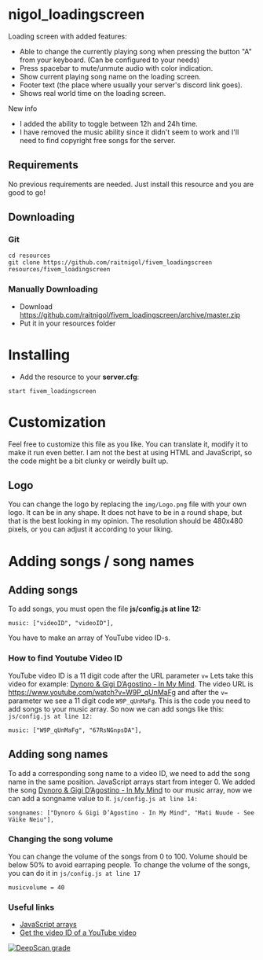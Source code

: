 # nigol_loadingscreen
Loading screen with added features:
- Able to change the currently playing song when pressing the button "A" from your keyboard. (Can be configured to your needs)
- Press spacebar to mute/unmute audio with color indication.
- Show current playing song name on the loading screen.
- Footer text (the place where usually your server's discord link goes).
- Shows real world time on the loading screen.

New info
- I added the ability to toggle between 12h and 24h time.
- I have removed the music ability since it didn't seem to work and I'll need to find copyright free songs for the server.
## Requirements
No previous requirements are needed. Just install this resource and you are good to go!
## Downloading
### Git
```
cd resources
git clone https://github.com/raitnigol/fivem_loadingscreen resources/fivem_loadingscreen
```

### Manually Downloading
- Download https://github.com/raitnigol/fivem_loadingscreen/archive/master.zip
- Put it in your resources folder

# Installing
- Add the resource to your <b>server.cfg</b>:
```
start fivem_loadingscreen
```

# Customization
Feel free to customize this file as you like. You can translate it, modify it to make it run even better.
I am not the best at using HTML and JavaScript, so the code might be a bit clunky or weirdly built up.

## Logo
You can change the logo by replacing the `img/Logo.png` file with your own logo. It can be in any shape.
It does not have to be in a round shape, but that is the best looking in my opinion.
The resolution should be 480x480 pixels, or you can adjust it according to your liking.

# Adding songs / song names

## Adding songs
To add songs, you must open the file <b>js/config.js at line 12:</b>
```
music: ["videoID", "videoID"],
```
You have to make an array of YouTube video ID-s.

### How to find Youtube Video ID
YouTube video ID is a 11 digit code after the URL parameter `v=`
Lets take this video for example: [Dynoro & Gigi D’Agostino - In My Mind](https://www.youtube.com/watch?v=W9P_qUnMaFg).
The video URL is https://www.youtube.com/watch?v=W9P_qUnMaFg and after the `v=` parameter we see a 11 digit code `W9P_qUnMaFg`.
This is the code you need to add songs to your music array. So now we can add songs like this:
`js/config.js at line 12:`
```
music: ["W9P_qUnMaFg", "67RsNGnpsDA"],
```

## Adding song names
To add a corresponding song name to a video ID, we need to add the song name in the same position.
JavaScript arrays start from integer 0. We added the song [Dynoro & Gigi D’Agostino - In My Mind](https://www.youtube.com/watch?v=W9P_qUnMaFg)
to our music array, now we can add a songname value to it.
`js/config.js at line 14:`
```
songnames: ["Dynoro & Gigi D’Agostino - In My Mind", "Mati Nuude - See Väike Neiu"],
```

### Changing the song volume
You can change the volume of the songs from 0 to 100. Volume should be below 50% to avoid earraping people.
To change the volume of the songs, you can do it in `js/config.js at line 17`
```
musicvolume = 40
```

### Useful links
- [JavaScript arrays](https://www.javatpoint.com/javascript-array)
- [Get the video ID of a YouTube video](https://gist.github.com/jakebellacera/d81bbf12b99448188f183141e6696817)

[![DeepScan grade](https://deepscan.io/api/teams/7460/projects/9551/branches/125860/badge/grade.svg)](https://deepscan.io/dashboard#view=project&tid=7460&pid=9551&bid=125860)